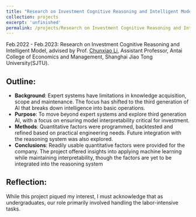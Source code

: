 ```yaml
---
title: "Research on Investment Cognitive Reasoning and Intelligent Model"
collection: projects
excerpt: 'unfinished'
permalink: /projects/Research on Investment Cognitive Reasoning and Intelligent Model
---
```


Feb.2022 - Feb.2023: Research on Investment Cognitive Reasoning and Intelligent Model, advised by Prof. [Chunxiao Li](https://itf.sjtu.edu.cn/show-213-9.html), Assistant Professor, Antai College of Economics and Management, Shanghai Jiao Tong University(SJTU).

## Outline:
- **Background**: Expert systems have limitations in knowledge acquisition, scope and maintenance. The focus has shifted to the third generation of AI that breaks down intelligence into basic operations.
- **Purpose**: To move beyond expert systems and explore third generation AI, with a focus on ensuring model interpretability critical for investment.
- **Methods**: Quantitative factors were programmed, backtested and refined based on practical engineering needs. Future integration with the reasoning system was also explored.
- **Conclusions**: Readily usable quantitative factors were provided for the company. The project offered insights into applying machine learning while maintaining interpretability, though the factors are yet to be integrated into the reasoning system

## Reflection:
While this project piqued my interest, I must acknowledge that as undergraduates, our role primarily involved handling the labor-intensive tasks.
